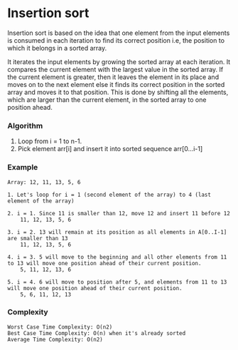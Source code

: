 # Insertion sort
Insertion sort is based on the idea that one element from the input elements is consumed in each iteration to find its correct position i.e, the position to which it belongs in a sorted array.

It iterates the input elements by growing the sorted array at each iteration. It compares the current element with the largest value in the sorted array. If the current element is greater, then it leaves the element in its place and moves on to the next element else it finds its correct position in the sorted array and moves it to that position. This is done by shifting all the elements, which are larger than the current element, in the sorted array to one position ahead.


### Algorithm
1. Loop from i = 1 to n-1.
2. Pick element arr[i] and insert it into sorted sequence arr[0…i-1]

### Example
```
Array: 12, 11, 13, 5, 6

1. Let's loop for i = 1 (second element of the array) to 4 (last element of the array)

2. i = 1. Since 11 is smaller than 12, move 12 and insert 11 before 12
    11, 12, 13, 5, 6

3. i = 2. 13 will remain at its position as all elements in A[0..I-1] are smaller than 13
    11, 12, 13, 5, 6

4. i = 3. 5 will move to the beginning and all other elements from 11 to 13 will move one position ahead of their current position.
    5, 11, 12, 13, 6

5. i = 4. 6 will move to position after 5, and elements from 11 to 13 will move one position ahead of their current position.
    5, 6, 11, 12, 13
```

### Complexity
```
Worst Case Time Complexity: O(n2)
Best Case Time Complexity: O(n) when it's already sorted
Average Time Complexity: O(n2)
```